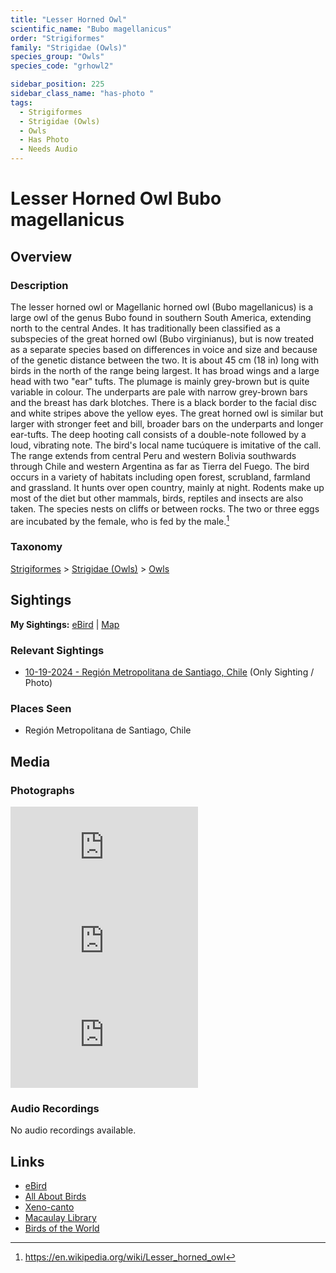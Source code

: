 ```yaml
---
title: "Lesser Horned Owl"
scientific_name: "Bubo magellanicus"
order: "Strigiformes"
family: "Strigidae (Owls)"
species_group: "Owls"
species_code: "grhowl2"

sidebar_position: 225
sidebar_class_name: "has-photo "
tags: 
  - Strigiformes
  - Strigidae (Owls)
  - Owls
  - Has Photo
  - Needs Audio
---
```


# Lesser Horned Owl <span className='sci_name'>Bubo magellanicus</span>

## Overview

### Description
The lesser horned owl or Magellanic horned owl (Bubo magellanicus) is a large owl of the genus Bubo found in southern South America, extending north to the central Andes. It has traditionally been classified as a subspecies of the great horned owl (Bubo virginianus), but is now treated as a separate species based on differences in voice and size and because of the genetic distance between the two.
It is about 45 cm (18 in) long with birds in the north of the range being largest. It has broad wings and a large head with two "ear" tufts. The plumage is mainly grey-brown but is quite variable in colour. The underparts are pale with narrow grey-brown bars and the breast has dark blotches. There is a black border to the facial disc and white stripes above the yellow eyes. The great horned owl is similar but larger with stronger feet and bill, broader bars on the underparts and longer ear-tufts.
The deep hooting call consists of a double-note followed by a loud, vibrating note. The bird's local name tucúquere is imitative of the call.
The range extends from central Peru and western Bolivia southwards through Chile and western Argentina as far as Tierra del Fuego. The bird occurs in a variety of habitats including open forest, scrubland, farmland and grassland. It hunts over open country, mainly at night. Rodents make up most of the diet but other mammals, birds, reptiles and insects are also taken. The species nests on cliffs or between rocks. The two or three eggs are incubated by the female, who is fed by the male.[^1]

[^1]: https://en.wikipedia.org/wiki/Lesser_horned_owl

### Taxonomy
[Strigiformes](/tags/strigiformes) > [Strigidae (Owls)](/tags/strigidae-owls) > [Owls](/tags/owls)


## Sightings

**My Sightings:** [eBird](https://ebird.org/lifelist?r=world&time=life&spp=grhowl2) | [Map](/map?species_code=grhowl2)

### Relevant Sightings

* [10-19-2024 - Región Metropolitana de Santiago, Chile](https://ebird.org/checklist/S199524278) (Only Sighting / Photo)

### Places Seen

* Región Metropolitana de Santiago, Chile



## Media
### Photographs
<iframe className="photo_iframe vertical" src="https://macaulaylibrary.org/asset/625246862/embed" frameBorder="0" allowFullScreen></iframe>
<iframe className="photo_iframe vertical" src="https://macaulaylibrary.org/asset/625246864/embed" frameBorder="0" allowFullScreen></iframe>
<iframe className="photo_iframe vertical" src="https://macaulaylibrary.org/asset/625246863/embed" frameBorder="0" allowFullScreen></iframe>

### Audio Recordings
No audio recordings available.

## Links
* [eBird](https://ebird.org/species/grhowl2) 
* [All About Birds](https://www.allaboutbirds.org/guide/grhowl2) 
* [Xeno-canto](https://www.xeno-canto.org/species/bubo-magellanicus) 
* [Macaulay Library](https://search.macaulaylibrary.org/catalog?taxonCode=grhowl2&sort=rating_rank_desc)
* [Birds of the World](https://birdsoftheworld.org/bow/species/grhowl2)
